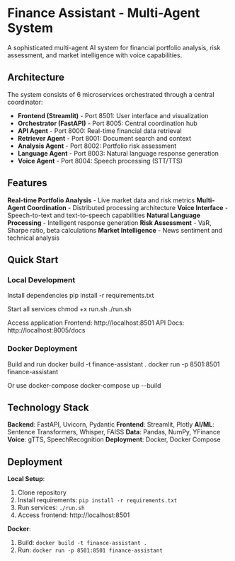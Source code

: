 # Finance Assistant - Multi-Agent System

A sophisticated multi-agent AI system for financial portfolio analysis, risk assessment, and market intelligence with voice capabilities.

## Architecture

The system consists of 6 microservices orchestrated through a central coordinator:

- **Frontend (Streamlit)** - Port 8501: User interface and visualization
- **Orchestrator (FastAPI)** - Port 8005: Central coordination hub
- **API Agent** - Port 8000: Real-time financial data retrieval
- **Retriever Agent** - Port 8001: Document search and context
- **Analysis Agent** - Port 8002: Portfolio risk assessment
- **Language Agent** - Port 8003: Natural language response generation
- **Voice Agent** - Port 8004: Speech processing (STT/TTS)

## Features

**Real-time Portfolio Analysis** - Live market data and risk metrics
**Multi-Agent Coordination** - Distributed processing architecture
**Voice Interface** - Speech-to-text and text-to-speech capabilities
**Natural Language Processing** - Intelligent response generation
**Risk Assessment** - VaR, Sharpe ratio, beta calculations
**Market Intelligence** - News sentiment and technical analysis

## Quick Start

### Local Development

Install dependencies
pip install -r requirements.txt

Start all services
chmod +x run.sh
./run.sh

Access application
Frontend: http://localhost:8501
API Docs: http://localhost:8005/docs


### Docker Deployment

Build and run
docker build -t finance-assistant .
docker run -p 8501:8501 finance-assistant

Or use docker-compose
docker-compose up --build


## Technology Stack

**Backend**: FastAPI, Uvicorn, Pydantic
**Frontend**: Streamlit, Plotly
**AI/ML**: Sentence Transformers, Whisper, FAISS
**Data**: Pandas, NumPy, YFinance
**Voice**: gTTS, SpeechRecognition
**Deployment**: Docker, Docker Compose


## Deployment


**Local Setup**:
1. Clone repository
2. Install requirements: `pip install -r requirements.txt`
3. Run services: `./run.sh`
4. Access frontend: http://localhost:8501

**Docker**:
1. Build: `docker build -t finance-assistant .`
2. Run: `docker run -p 8501:8501 finance-assistant`





